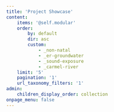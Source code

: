 ```yaml
---
title: 'Project Showcase'
content:
    items: '@self.modular'
    order:
        by: default
        dir: asc
        custom:
            - _non-natal
            - _er-groundwater
            - _sound-exposure
            - _carmel-river
    limit: '5'
    pagination: '1'
    url_taxonomy_filters: '1'
admin:
    children_display_order: collection
onpage_menu: false
---
```


